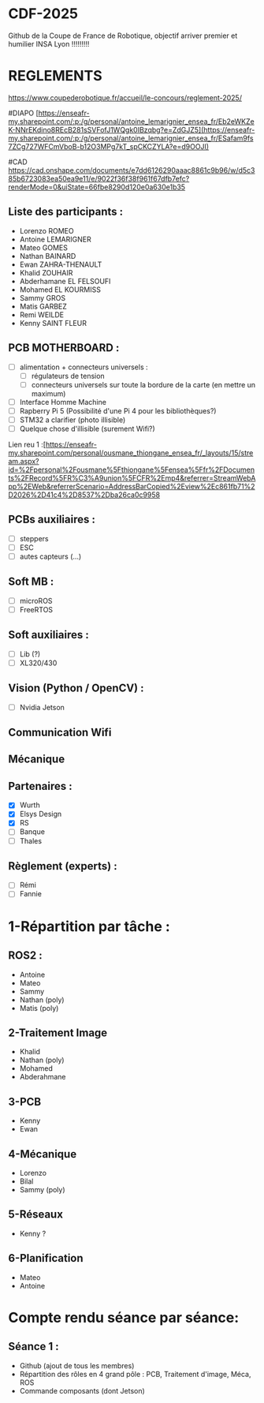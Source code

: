 # CDF-2025
Github de la Coupe de France de Robotique, objectif arriver premier et humilier INSA Lyon !!!!!!!!!

# REGLEMENTS
https://www.coupederobotique.fr/accueil/le-concours/reglement-2025/

#DIAPO 
[https://enseafr-my.sharepoint.com/:p:/g/personal/antoine_lemarignier_ensea_fr/Eb2eWKZeK-NNrEKdino8REcB281sSVFofJ1WQgk0IBzqbg?e=ZdGJZ5](https://enseafr-my.sharepoint.com/:p:/g/personal/antoine_lemarignier_ensea_fr/ESafam9fs7ZCg727WFCmVboB-b12O3MPg7kT_spCKCZYLA?e=d9OOJI)

#CAD
https://cad.onshape.com/documents/e7dd6126290aaac8861c9b96/w/d5c385b6723083ea50ea9e11/e/9022f36f38f961f67dfb7efc?renderMode=0&uiState=66fbe8290d120e0a630e1b35


## Liste des participants :
- Lorenzo ROMEO
- Antoine LEMARIGNER
- Mateo GOMES
- Nathan BAINARD
- Ewan ZAHRA-THENAULT
- Khalid ZOUHAIR
- Abderhamane EL FELSOUFI 
- Mohamed EL KOURMISS 
- Sammy GROS
- Matis GARBEZ
- Remi WEILDE
- Kenny SAINT FLEUR 

## PCB MOTHERBOARD :
- [ ] alimentation + connecteurs universels :
  - [ ] régulateurs de tension
  - [ ] connecteurs universels sur toute la bordure de la carte (en mettre un maximum)
- [ ] Interface Homme Machine
- [ ] Rapberry Pi 5 (Possibilité d'une Pi 4 pour les bibliothèques?)
- [ ] STM32 a clarifier (photo illisible)
- [ ] Quelque chose d'illisible (surement Wifi?)

Lien reu 1 :[https://enseafr-my.sharepoint.com/personal/ousmane_thiongane_ensea_fr/_layouts/15/stream.aspx?id=%2Fpersonal%2Fousmane%5Fthiongane%5Fensea%5Ffr%2FDocuments%2FRecord%5FR%C3%A9union%5FCFR%2Emp4&referrer=StreamWebApp%2EWeb&referrerScenario=AddressBarCopied%2Eview%2Ec861fb71%2D2026%2D41c4%2D8537%2Dba26ca0c9958

## PCBs auxiliaires :
- [ ] steppers
- [ ] ESC
- [ ] autes capteurs (...)

## Soft MB :
- [ ] microROS
- [ ] FreeRTOS

## Soft auxiliaires :
- [ ] Lib (?)
- [ ] XL320/430

## Vision (Python / OpenCV) :
- [ ] Nvidia Jetson

## Communication Wifi

## Mécanique

## Partenaires :
- [x] Wurth
- [x] Elsys Design
- [x] RS
- [ ] Banque
- [ ] Thales

## Règlement (experts) :
- [ ] Rémi
- [ ] Fannie

# 1-Répartition par tâche :
## ROS2 :
- Antoine
- Mateo
- Sammy
- Nathan (poly)
- Matis (poly)

## 2-Traitement Image
- Khalid
- Nathan (poly)
- Mohamed
- Abderahmane

## 3-PCB 
- Kenny
- Ewan

## 4-Mécanique 
- Lorenzo 
- Bilal
- Sammy (poly)

## 5-Réseaux
- Kenny ?

## 6-Planification 
- Mateo
- Antoine 

# Compte rendu séance par séance:

## Séance 1 :
- Github (ajout de tous les membres)
- Répartition des rôles en 4 grand pôle : PCB, Traitement d'image, Méca, ROS
- Commande composants (dont Jetson)


